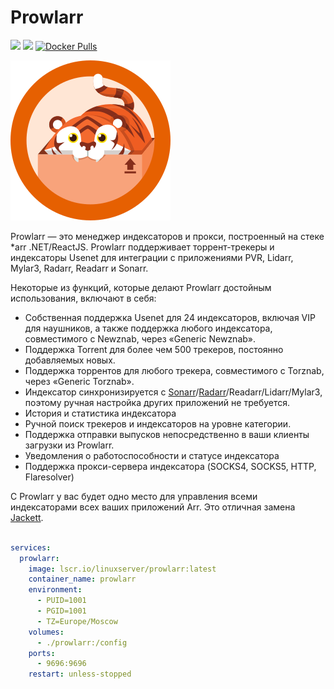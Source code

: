 # Prowlarr

[![](https://img.shields.io/github/stars/Prowlarr/Prowlarr?label=%E2%AD%90%20Stars&style=flat-square)](https://github.com/Prowlarr/Prowlarr)
[![](https://img.shields.io/github/v/release/Prowlarr/Prowlarr?label=%F0%9F%9A%80%20Release&style=flat-square)](https://github.com/Prowlarr/Prowlarr/releases/latest)
[![Docker Pulls](https://img.shields.io/docker/pulls/linuxserver/prowlarr.svg?maxAge=60&style=flat-square)](https://hub.docker.com/r/linuxserver/prowlarr/)

![](../../images/docker/prowlarr-1.png)

Prowlarr — это менеджер индексаторов и прокси, построенный на стеке *arr .NET/ReactJS. Prowlarr поддерживает торрент-трекеры и индексаторы Usenet для интеграции с приложениями PVR, Lidarr, Mylar3, Radarr, Readarr и Sonarr. 

Некоторые из функций, которые делают Prowlarr достойным использования, включают в себя:

- Собственная поддержка Usenet для 24 индексаторов, включая VIP для наушников, а также поддержка любого индексатора, совместимого с Newznab, через «Generic Newznab».
- Поддержка Torrent для более чем 500 трекеров, постоянно добавляемых новых.
- Поддержка торрентов для любого трекера, совместимого с Torznab, через «Generic Torznab».
- Индексатор синхронизируется с [Sonarr](./sonarr.md)/[Radarr](./radarr.md)/Readarr/Lidarr/Mylar3, поэтому ручная настройка других приложений не требуется.
- История и статистика индексатора
- Ручной поиск трекеров и индексаторов на уровне категории.
- Поддержка отправки выпусков непосредственно в ваши клиенты загрузки из Prowlarr.
- Уведомления о работоспособности и статусе индексатора
- Поддержка прокси-сервера индексатора (SOCKS4, SOCKS5, HTTP, Flaresolver)

С Prowlarr у вас будет одно место для управления всеми индексаторами всех ваших приложений Arr. Это отличная замена [Jackett](./jackett.md).

```yaml title="docker-compose.yml"

services:
  prowlarr:
    image: lscr.io/linuxserver/prowlarr:latest
    container_name: prowlarr
    environment:
      - PUID=1001
      - PGID=1001
      - TZ=Europe/Moscow
    volumes:
      - ./prowlarr:/config
    ports:
      - 9696:9696
    restart: unless-stopped
```